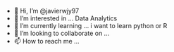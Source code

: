 - 👋 Hi, I’m @javierwjy97
- 👀 I’m interested in ... Data Analytics
- 🌱 I’m currently learning ... i want to learn python or R
- 💞️ I’m looking to collaborate on ...
- 📫 How to reach me ...

<!---
javierwjy97/javierwjy97 is a ✨ special ✨ repository because its `README.md` (this file) appears on your GitHub profile.
You can click the Preview link to take a look at your changes.
--->
